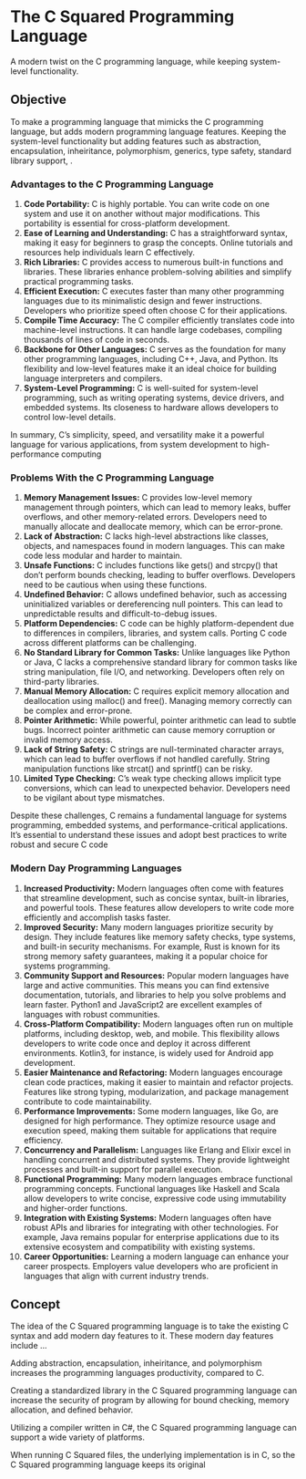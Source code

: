 # The C Squared Programming Language
A modern twist on the C programming language, while keeping system-level functionality. 

[//]: # (What is the c squared programming language trying to accomplish?)
## Objective
To make a programming language that mimicks the C programming language, but adds modern programming language features. 
Keeping the system-level functionality but adding features such as abstraction, encapsulation, inheiritance, polymorphism, generics, type safety, standard library support, .
 
[//]: # (What do we like and dislike about the C programming language?)
### Advantages to the C Programming Language
1. **Code Portability:**
C is highly portable. You can write code on one system and use it on another without major modifications. This portability is essential for cross-platform development.
2. **Ease of Learning and Understanding:**
C has a straightforward syntax, making it easy for beginners to grasp the concepts.
Online tutorials and resources help individuals learn C effectively.
3. **Rich Libraries:**
C provides access to numerous built-in functions and libraries.
These libraries enhance problem-solving abilities and simplify practical programming tasks.
4. **Efficient Execution:**
C executes faster than many other programming languages due to its minimalistic design and fewer instructions.
Developers who prioritize speed often choose C for their applications.
5. **Compile Time Accuracy:**
The C compiler efficiently translates code into machine-level instructions.
It can handle large codebases, compiling thousands of lines of code in seconds.
6. **Backbone for Other Languages:**
C serves as the foundation for many other programming languages, including C++, Java, and Python.
Its flexibility and low-level features make it an ideal choice for building language interpreters and compilers.
7. **System-Level Programming:**
C is well-suited for system-level programming, such as writing operating systems, device drivers, and embedded systems.
Its closeness to hardware allows developers to control low-level details.

In summary, C’s simplicity, speed, and versatility make it a powerful language for various applications, from system development to high-performance computing

### Problems With the C Programming Language

1. **Memory Management Issues:**
C provides low-level memory management through pointers, which can lead to memory leaks, buffer overflows, and other memory-related errors.
Developers need to manually allocate and deallocate memory, which can be error-prone.
2. **Lack of Abstraction:**
C lacks high-level abstractions like classes, objects, and namespaces found in modern languages.
This can make code less modular and harder to maintain.
3. **Unsafe Functions:**
C includes functions like gets() and strcpy() that don’t perform bounds checking, leading to buffer overflows.
Developers need to be cautious when using these functions.
4. **Undefined Behavior:**
C allows undefined behavior, such as accessing uninitialized variables or dereferencing null pointers.
This can lead to unpredictable results and difficult-to-debug issues.
5. **Platform Dependencies:**
C code can be highly platform-dependent due to differences in compilers, libraries, and system calls.
Porting C code across different platforms can be challenging.
6. **No Standard Library for Common Tasks:**
Unlike languages like Python or Java, C lacks a comprehensive standard library for common tasks like string manipulation, file I/O, and networking.
Developers often rely on third-party libraries.
7. **Manual Memory Allocation:**
C requires explicit memory allocation and deallocation using malloc() and free().
Managing memory correctly can be complex and error-prone.
8. **Pointer Arithmetic:**
While powerful, pointer arithmetic can lead to subtle bugs.
Incorrect pointer arithmetic can cause memory corruption or invalid memory access.
9. **Lack of String Safety:**
C strings are null-terminated character arrays, which can lead to buffer overflows if not handled carefully.
String manipulation functions like strcat() and sprintf() can be risky.
10. **Limited Type Checking:**
C’s weak type checking allows implicit type conversions, which can lead to unexpected behavior.
Developers need to be vigilant about type mismatches.

Despite these challenges, C remains a fundamental language for systems programming, embedded systems, and performance-critical applications. It’s essential to understand these issues and adopt best practices to write robust and secure C code

[//]: # (Doesnt C++ do the same thing?)

### Modern Day Programming Languages

1. **Increased Productivity:** Modern languages often come with features that streamline development, such as concise syntax, built-in libraries, and powerful tools. These features allow developers to write code more efficiently and accomplish tasks faster.
2. **Improved Security:** Many modern languages prioritize security by design. They include features like memory safety checks, type systems, and built-in security mechanisms. For example, Rust is known for its strong memory safety guarantees, making it a popular choice for systems programming.
3. **Community Support and Resources:** Popular modern languages have large and active communities. This means you can find extensive documentation, tutorials, and libraries to help you solve problems and learn faster. Python1 and JavaScript2 are excellent examples of languages with robust communities.
4. **Cross-Platform Compatibility:** Modern languages often run on multiple platforms, including desktop, web, and mobile. This flexibility allows developers to write code once and deploy it across different environments. Kotlin3, for instance, is widely used for Android app development.
5. **Easier Maintenance and Refactoring:** Modern languages encourage clean code practices, making it easier to maintain and refactor projects. Features like strong typing, modularization, and package management contribute to code maintainability.
6. **Performance Improvements:** Some modern languages, like Go, are designed for high performance. They optimize resource usage and execution speed, making them suitable for applications that require efficiency.
7. **Concurrency and Parallelism:** Languages like Erlang and Elixir excel in handling concurrent and distributed systems. They provide lightweight processes and built-in support for parallel execution.
8. **Functional Programming:** Many modern languages embrace functional programming concepts. Functional languages like Haskell and Scala allow developers to write concise, expressive code using immutability and higher-order functions.
9. **Integration with Existing Systems:** Modern languages often have robust APIs and libraries for integrating with other technologies. For example, Java remains popular for enterprise applications due to its extensive ecosystem and compatibility with existing systems.
10. **Career Opportunities:** Learning a modern language can enhance your career prospects. Employers value developers who are proficient in languages that align with current industry trends.

## Concept
The idea of the C Squared programming language is to take the existing C syntax and add modern day features to it.
These modern day features include ...

Adding abstraction, encapsulation, inheiritance, and polymorphism increases the programming languages productivity, compared to C.

Creating a standardized library in the C Squared programming language can increase the security of program by allowing for bound checking, memory allocation, and defined behavior.

Utilizing a compiler written in C#, the C Squared programming language can support a wide variety of platforms.

When running C Squared files, the underlying implementation is in C, so the C Squared programming language keeps its original 
